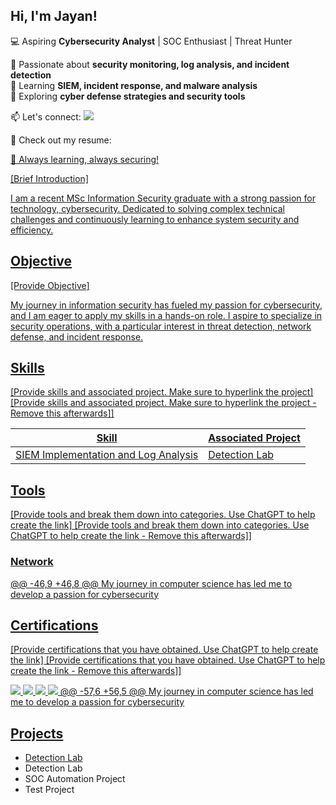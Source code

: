 
## Hi, I'm Jayan!  

💻 Aspiring **Cybersecurity Analyst** | SOC Enthusiast | Threat Hunter  

🔹 Passionate about **security monitoring, log analysis, and incident detection**  
🔹 Learning **SIEM, incident response, and malware analysis**  
🔹 Exploring **cyber defense strategies and security tools**  

📫 Let's connect: <a href="https://www.linkedin.com/in/jayan-tamilarasi-b38581216/"><img src="https://img.shields.io/badge/-LinkedIn-0072b1?&style=for-the-badge&logo=linkedin&logoColor=white" /></a>  

📄 Check out my resume: <a href="https://drive.google.com/file/d/1fYP7LWoz8Fm3BS-XRNW3Uw9rU1EG4WWQ/view?usp=sharing" />  

🚀 Always learning, always securing!  
 
 [Brief Introduction]
  
 I am a recent MSc Information Security graduate with a strong passion for technology, cybersecurity. Dedicated to solving complex technical challenges and continuously learning to enhance system security and efficiency.
 
 ## Objective
 [Provide Objective]
 
 My journey in information security has fueled my passion for cybersecurity, and I am eager to apply my skills in a hands-on role. I aspire to specialize in security operations, with a particular interest in threat detection, network defense, and incident response.
 
 ## Skills
 [Provide skills and associated project. Make sure to hyperlink the project]
 [Provide skills and associated project. Make sure to hyperlink the project - Remove this afterwards]]
 
 | Skill                                         | Associated Project         |
 |-----------------------------------------------|----------------------------|
 | SIEM Implementation and Log Analysis          | <a href="https://github.com/JayanKT/Log-analysis-with-Elastic-/blob/main/README.md">Detection Lab</a>|

 
 ## Tools
 [Provide tools and break them down into categories. Use ChatGPT to help create the link]
 [Provide tools and break them down into categories. Use ChatGPT to help create the link - Remove this afterwards]]

 
 ### Network
 <div>
 @@ -46,9 +46,8 @@ My journey in computer science has led me to develop a passion for cybersecurity
 </div>
 
 ## Certifications
 [Provide certifications that you have obtained. Use ChatGPT to help create the link]
 [Provide certifications that you have obtained. Use ChatGPT to help create the link - Remove this afterwards]]
 <div>
 <img src="https://img.shields.io/badge/-CISSP-0052CC?style=for-the-badge&logo=ISC2&logoColor=white" />
 <img src="https://img.shields.io/badge/-Security%2B-FF0000?&style=for-the-badge&logo=CompTIA&logoColor=white" />
 <img src="https://img.shields.io/badge/-Network%2B-007ACC?&style=for-the-badge&logo=CompTIA&logoColor=white" />
 <img src="https://img.shields.io/badge/-A%2B-4D4D4D?&style=for-the-badge&logo=CompTIA&logoColor=white" />
 @@ -57,6 +56,5 @@ My journey in computer science has led me to develop a passion for cybersecurity
 </div>
 
 ## Projects
 - <a href="https://github.com/Test-MyDFIR/Detection-Lab/tree/main">Detection Lab</a>
 - Detection Lab
 - SOC Automation Project
 - Test Project
